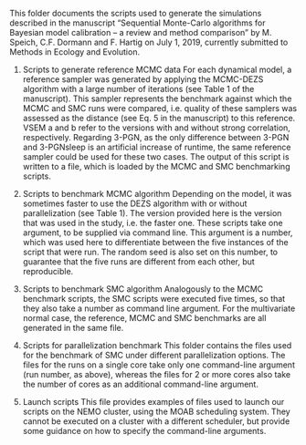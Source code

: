 This folder documents the scripts used to generate the simulations described in the manuscript “Sequential Monte-Carlo algorithms for Bayesian model calibration – a review and method comparison” by M. Speich, C.F. Dormann and F. Hartig on July 1, 2019, currently submitted to Methods in Ecology and Evolution.

1.	Scripts to generate reference MCMC data
For each dynamical model, a reference sampler was generated by applying the MCMC-DEZS algorithm with a large number of iterations (see Table 1 of the manuscript). This sampler represents the benchmark against which the MCMC and SMC runs were compared, i.e. quality of these samplers was assessed as the distance (see Eq. 5 in the manuscript) to this reference. VSEM a and b refer to the versions with and without strong correlation, respectively. Regarding 3-PGN, as the only difference between 3-PGN and 3-PGNsleep is an artificial increase of runtime, the same reference sampler could be used for these two cases. The output of this script is written to a file, which is loaded by the MCMC and SMC benchmarking scripts.

2.	Scripts to benchmark MCMC algorithm
Depending on the model, it was sometimes faster to use the DEZS algorithm with or without parallelization (see Table 1). The version provided here is the version that was used in the study, i.e. the faster one. These scripts take one argument, to be supplied via command line. This argument is a number, which was used here to differentiate between the five instances of the script that were run. The random seed is also set on this number, to guarantee that the five runs are different from each other, but reproducible.

3.	Scripts to benchmark SMC algorithm
Analogously to the MCMC benchmark scripts, the SMC scripts were executed five times, so that they also take a number as command line argument. For the multivariate normal case, the reference, MCMC and SMC benchmarks are all generated in the same file.

4.	Scripts for parallelization benchmark
This folder contains the files used for the benchmark of SMC under different parallelization options. The files for the runs on a single core take only one command-line argument (run number, as above), whereas the files for 2 or more cores also take the number of cores as an additional command-line argument.

5.	Launch scripts
This file provides examples of files used to launch our scripts on the NEMO cluster, using the MOAB scheduling system. They cannot be executed on a cluster with a different scheduler, but provide some guidance on how to specify the command-line arguments.
